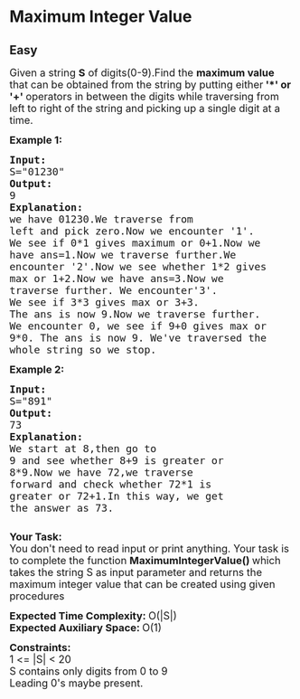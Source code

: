 # Maximum Integer Value
## Easy
<div class="problem-statement">
                <p></p><p><span style="font-size:18px">Given a string <strong>S</strong> of digits(0-9).Find the <strong>maximum value</strong> that can be obtained from the string by putting either<strong> '*' or '+' </strong>operators in between the digits while traversing from left to right of the string and picking up a single digit at a time.</span></p>

<p><span style="font-size:18px"><strong>Example 1:</strong></span></p>

<pre><span style="font-size:18px"><strong>Input: 
</strong>S="01230"
<strong>Output: 
</strong>9
<strong>Explanation: 
</strong>we have 01230.We traverse from 
left and pick zero.Now we encounter '1'. 
We see if 0*1 gives maximum or 0+1.Now we 
have ans=1.Now we traverse further.We 
encounter '2'.Now we see whether 1*2 gives 
max or 1+2.Now we have ans=3.Now we 
traverse further. We encounter'3'.
We see if 3*3 gives max or 3+3.
The ans is now 9.Now we traverse further. 
We encounter 0, we see if 9+0 gives max or 
9*0. The ans is now 9. We've traversed the
whole string so we stop.</span></pre>

<p><strong><span style="font-size:18px">Example 2:</span></strong></p>

<pre><span style="font-size:18px"><strong>Input:</strong> 
S="891"
<strong>Output:</strong> 
73
<strong>Explanation:
</strong>We start at 8,then go to
9 and see whether 8+9 is greater or
8*9.Now we have 72,we traverse 
forward and check whether 72*1 is 
greater or 72+1.In this way, we get 
the answer as 73.
</span>
</pre>

<p><span style="font-size:18px"><strong>Your Task:</strong><br>
You don't need to read input or print anything. Your task is to complete the function <strong>MaximumIntegerValue()&nbsp;</strong>which takes the string&nbsp;S&nbsp;as input parameter&nbsp;and returns the maximum integer value that can be&nbsp;created using given procedures</span></p>

<p><span style="font-size:18px"><strong>Expected Time Complexity:&nbsp;</strong>O(|S|)<br>
<strong>Expected Auxiliary Space:&nbsp;</strong>O(1)</span></p>

<p><span style="font-size:18px"><strong>Constraints:</strong><br>
1 &lt;= |S|&nbsp;&lt;&nbsp;20<br>
S contains only digits from 0 to 9<br>
Leading 0's maybe present.</span></p>
 <p></p>
            </div>